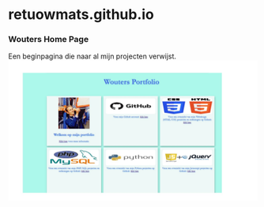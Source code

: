 # retuowmats.github.io
### Wouters Home Page
Een beginpagina die naar al mijn projecten verwijst.
![Voorbeeld](./logos/voorbeeld.jpg)
